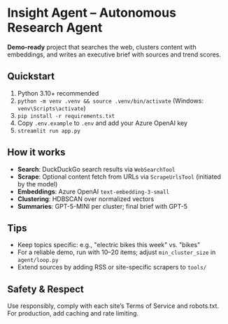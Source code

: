 # Insight Agent – Autonomous Research Agent

**Demo-ready** project that searches the web, clusters content with embeddings, and writes an executive brief with sources and trend scores.

## Quickstart
1. Python 3.10+ recommended
2. `python -m venv .venv && source .venv/bin/activate` (Windows: `venv\Scripts\activate`)
3. `pip install -r requirements.txt`
4. Copy `.env.example` to `.env` and add your Azure OpenAI key
5. `streamlit run app.py`

## How it works
- **Search**: DuckDuckGo search results via `WebSearchTool`
- **Scrape**: Optional content fetch from URLs via `ScrapeUrlsTool` (initiated by the model)
- **Embeddings**: Azure OpenAI `text-embedding-3-small`
- **Clustering**: HDBSCAN over normalized vectors
- **Summaries**: GPT-5-MINI per cluster; final brief with GPT-5

## Tips
- Keep topics specific: e.g., "electric bikes this week" vs. "bikes"
- For a reliable demo, run with 10–20 items; adjust `min_cluster_size` in `agent/loop.py`
- Extend sources by adding RSS or site-specific scrapers to `tools/`

## Safety & Respect
Use responsibly, comply with each site’s Terms of Service and robots.txt. For production, add caching and rate limiting.
